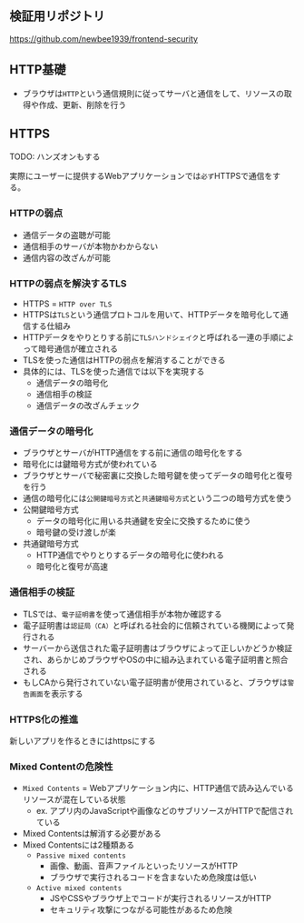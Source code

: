 ## 検証用リポジトリ

https://github.com/newbee1939/frontend-security

## HTTP基礎

- ブラウザは`HTTP`という通信規則に従ってサーバと通信をして、リソースの取得や作成、更新、削除を行う

## HTTPS

TODO: ハンズオンもする

実際にユーザーに提供するWebアプリケーションでは`必ず`HTTPSで通信をする。

### HTTPの弱点

- 通信データの盗聴が可能
- 通信相手のサーバが本物かわからない
- 通信内容の改ざんが可能

### HTTPの弱点を解決するTLS

- HTTPS = `HTTP over TLS`
- HTTPSは`TLS`という通信プロトコルを用いて、HTTPデータを暗号化して通信する仕組み
- HTTPデータをやりとりする前に`TLSハンドシェイク`と呼ばれる一連の手順によって暗号通信が確立される
- TLSを使った通信はHTTPの弱点を解消することができる
- 具体的には、TLSを使った通信では以下を実現する
    - 通信データの暗号化
    - 通信相手の検証
    - 通信データの改ざんチェック

### 通信データの暗号化

- ブラウザとサーバがHTTP通信をする前に通信の暗号化をする
- 暗号化には鍵暗号方式が使われている
- ブラウザとサーバで秘密裏に交換した暗号鍵を使ってデータの暗号化と復号を行う
- 通信の暗号化には`公開鍵暗号方式`と`共通鍵暗号方式`という二つの暗号方式を使う
- 公開鍵暗号方式
    - データの暗号化に用いる共通鍵を安全に交換するために使う
    - 暗号鍵の受け渡しが楽
- 共通鍵暗号方式
    - HTTP通信でやりとりするデータの暗号化に使われる
    - 暗号化と復号が高速

### 通信相手の検証

- TLSでは、`電子証明書`を使って通信相手が本物か確認する
- 電子証明書は`認証局（CA）`と呼ばれる社会的に信頼されている機関によって発行される
- サーバーから送信された電子証明書はブラウザによって正しいかどうか検証され、あらかじめブラウザやOSの中に組み込まれている電子証明書と照合される
- もしCAから発行されていない電子証明書が使用されていると、ブラウザは`警告画面`を表示する

### HTTPS化の推進

新しいアプリを作るときにはhttpsにする

### Mixed Contentの危険性

- `Mixed Contents` = Webアプリケーション内に、HTTP通信で読み込んでいるリソースが混在している状態
    - ex. アプリ内のJavaScriptや画像などのサブリソースがHTTPで配信されている
- Mixed Contentsは解消する必要がある
- Mixed Contentsには2種類ある
    - `Passive mixed contents`
        - 画像、動画、音声ファイルといったリソースがHTTP
        - ブラウザで実行されるコードを含まないため危険度は低い
    - `Active mixed contents`
        - JSやCSSやブラウザ上でコードが実行されるリソースがHTTP
        - セキュリティ攻撃につながる可能性があるため危険